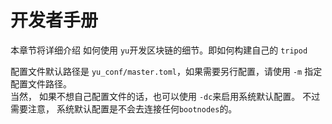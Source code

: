 # 开发者手册

本章节将详细介绍 如何使用 `yu`开发区块链的细节。即如何构建自己的 `tripod`  

配置文件默认路径是 `yu_conf/master.toml`，如果需要另行配置，请使用 `-m` 指定配置文件路径。  
当然， 如果不想自己配置文件的话，也可以使用 `-dc`来启用系统默认配置。 不过需要注意， 系统默认配置是不会去连接任何`bootnodes`的。
 